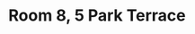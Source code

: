 ---
basin: 'No'
cudn: true
floor: Attic
grade: 4
images: []
living_room: 'No'
location: Park Terrace
name: '8'
network: Wireless Only
title: Room 8, 5 Park Terrace
---